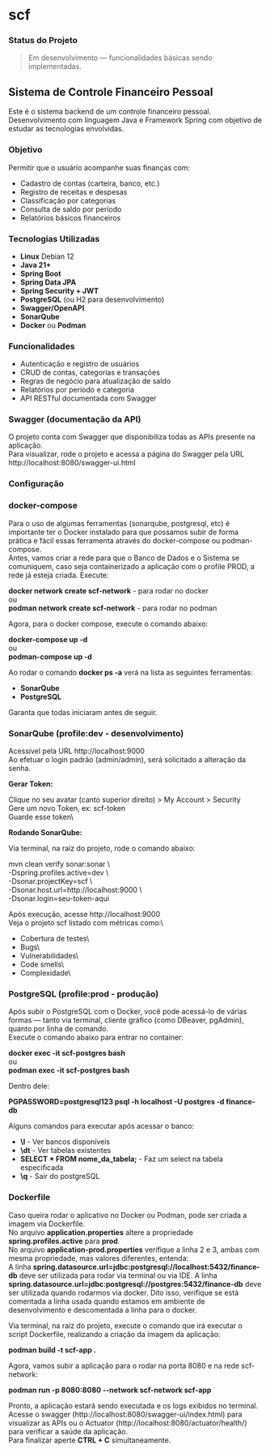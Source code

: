 # scf

### Status do Projeto

> Em desenvolvimento — funcionalidades básicas sendo implementadas.

## Sistema de Controle Financeiro Pessoal

Este é o sistema backend de um controle financeiro pessoal. Desenvolvimento com linguagem Java e Framework Spring com objetivo de estudar as tecnologias envolvidas.

### Objetivo

Permitir que o usuário acompanhe suas finanças com:

* Cadastro de contas (carteira, banco, etc.)
* Registro de receitas e despesas
* Classificação por categorias
* Consulta de saldo por período
* Relatórios básicos financeiros

### Tecnologias Utilizadas

* **Linux** Debian 12
* **Java 21+**
* **Spring Boot**
* **Spring Data JPA**
* **Spring Security + JWT**
* **PostgreSQL** (ou H2 para desenvolvimento)
* **Swagger/OpenAPI**
* **SonarQube**
* **Docker** ou **Podman**

### Funcionalidades

* Autenticação e registro de usuários
* CRUD de contas, categorias e transações
* Regras de negócio para atualização de saldo
* Relatórios por período e categoria
* API RESTful documentada com Swagger

### Swagger (documentação da API)

O projeto conta com Swagger que disponibiliza todas as APIs presente na aplicação.\
Para visualizar, rode o projeto e acessa a página do Swagger pela URL http://localhost:8080/swagger-ui.html

### Configuração

### docker-compose

Para o uso de algumas ferramentas (sonarqube, postgresql, etc) é importante ter o Docker instalado para que possamos subir de forma prática e fácil essas ferramenta através do docker-compose ou podman-compose.\
Antes, vamos criar a rede para que o Banco de Dados e o Sistema se comuniquem, caso seja containerizado a aplicação com o profile PROD, a rede já esteja criada. Execute:

**docker network create scf-network** - para rodar no docker  
ou  
**podman network create scf-network** - para rodar no podman  

Agora, para o docker compose, execute o comando abaixo:

**docker-compose up -d**  
ou  
**podman-compose up -d**

Ao rodar o comando **docker ps -a** verá na lista as seguintes ferramentas:
* **SonarQube**
* **PostgreSQL**

Garanta que todas iniciaram antes de seguir.

### SonarQube (profile:dev - desenvolvimento)

Acessível pela URL http://localhost:9000  
Ao efetuar o login padrão (admin/admin), será solicitado a alteração da senha.

**Gerar Token:**

Clique no seu avatar (canto superior direito) > My Account > Security\
Gere um novo Token, ex: scf-token\
Guarde esse token\

**Rodando SonarQube:**

Via terminal, na raíz do projeto, rode o comando abaixo:

mvn clean verify sonar:sonar \  
-Dspring.profiles.active=dev \  
-Dsonar.projectKey=scf \  
-Dsonar.host.url=http://localhost:9000 \  
-Dsonar.login=seu-token-aqui

Após execução, acesse http://localhost:9000  
Veja o projeto scf listado com métricas como:\
* Cobertura de testes\
* Bugs\
* Vulnerabilidades\
* Code smells\
* Complexidade\


### PostgreSQL (profile:prod - produção)

Após subir o PostgreSQL com o Docker, você pode acessá-lo de várias formas — tanto via terminal, cliente gráfico (como DBeaver, pgAdmin), quanto por linha de comando.\
Execute o comando abaixo para entrar no container:

**docker exec -it scf-postgres bash**  
ou  
**podman exec -it scf-postgres bash** 

Dentro dele:

**PGPASSWORD=postgresql123 psql -h localhost -U postgres -d finance-db**

Alguns comandos para executar após acessar o banco:

* **\l** - Ver bancos disponíveis
* **\dt** - Ver tabelas existentes
* **SELECT * FROM nome_da_tabela;** - Faz um select na tabela especificada
* **\q** - Sair do postgreSQL

### Dockerfile

Caso queira rodar o aplicativo no Docker ou Podman, pode ser criada a imagem via Dockerfile.\
No arquivo **application.properties** altere a propriedade **spring.profiles.active** para **prod**.\
No arquivo **application-prod.properties** verifique a linha 2 e 3, ambas com mesma propriedade, mas valores diferentes, entenda:\
A linha **spring.datasource.url=jdbc:postgresql://localhost:5432/finance-db** deve ser utilizada para rodar via terminal ou via IDE. 
A linha **spring.datasource.url=jdbc:postgresql://postgres:5432/finance-db** deve ser utilizada quando rodarmos via docker.
Dito isso, verifique se está comentada a linha usada quando estamos em ambiente de desenvolvimento e descomentada a linha para o docker.

Via terminal, na raíz do projeto, execute o comando que irá executar o script Dockerfile, realizando a criação da imagem da aplicação:

**podman build -t scf-app .**

Agora, vamos subir a aplicação para o rodar na porta 8080 e na rede scf-network:

**podman run -p 8080:8080 --network scf-network scf-app**

Pronto, a aplicação estará sendo executada e os logs exibidos no terminal.\
Acesse o swagger (http://localhost:8080/swagger-ui/index.html)  para visualizar as APIs ou o Actuator (http://localhost:8080/actuator/health/) para verificar a saúde da aplicação.\
Para finalizar aperte **CTRL + C** simultaneamente. 